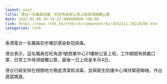 ```yaml
---
layout: post
title: 港台一名職員初確　於旺角道辦公室上班毋須接觸公眾
date: 2022-02-06 16:14:22.000000000 +08:00
link: https://news.rthk.hk/rthk/ch/component/k2/1632211-20220206.htm
categories: rthk
---
```


香港電台一名職員初步確診感染新冠病毒。

港台表示，這名職員在旺角道1號商業中心21樓辦公室上班，工作期間有佩戴口罩，日常工作毋須接觸公眾，最後一日上班是本月4日。

港台已經安排在相關地方徹底清潔和消毒，並與衞生防護中心保持緊密聯絡，作出適當跟進。
